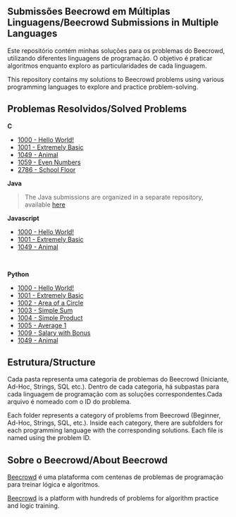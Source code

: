 ## Submissões Beecrowd em Múltiplas Linguagens/Beecrowd Submissions in Multiple Languages

Este repositório contém minhas soluções para os problemas do Beecrowd, utilizando diferentes linguagens de programação. O objetivo é praticar algoritmos enquanto exploro as particularidades de cada linguagem.

This repository contains my solutions to Beecrowd problems using various programming languages to explore and practice problem-solving.

## Problemas Resolvidos/Solved Problems

**C**

-   [1000 - Hello World!](iniciante-beginner/c/1000.c)
-   [1001 - Extremely Basic](iniciante-beginner/c/1001.c)
-   [1049 - Animal](iniciante-beginner/c/1049.c)
-   [1059 - Even Numbers](iniciante-beginner/c/1059.c)
-   [2786 - School Floor](iniciante-beginner/c/2786.c)

**Java**

> The Java submissions are organized in a separate repository, available [here](https://github.com/daCruzZzLeticia/beecrowd-java)

**Javascript**

-   [1000 - Hello World!](iniciante-beginner/javascript/1000.js)
-   [1001 - Extremely Basic](iniciante-beginner/javascript/1001.js)
-   [1049 - Animal](iniciante-beginner/javascript/1049.js)

</br>

**Python**

-   [1000 - Hello World!](iniciante-beginner/python/1000.py)
-   [1001 - Extremely Basic](iniciante-beginner/python/1001.py)
-   [1002 - Area of a Circle](iniciante-beginner/python/1002.py)
-   [1003 - Simple Sum](iniciante-beginner/python/1003.py)
-   [1004 - Simple Product](iniciante-beginner/python/1004.py)
-   [1005 - Average 1](iniciante-beginner/python/1005.py)
-   [1009 - Salary with Bonus](iniciante-beginner/python/1009.py)
-   [1049 - Animal](iniciante-beginner/python/1049.py)

## Estrutura/Structure

Cada pasta representa uma categoria de problemas do Beecrowd (Iniciante, Ad-Hoc, Strings, SQL etc.).
Dentro de cada categoria, há subpastas para cada linguagem de programação com as soluções correspondentes.Cada arquivo é nomeado com o ID do problema.

Each folder represents a category of problems from Beecrowd (Beginner, Ad-Hoc, Strings, SQL, etc.).
Inside each category, there are subfolders for each programming language with the corresponding solutions.
Each file is named using the problem ID.

## Sobre o Beecrowd/About Beecrowd

[Beecrowd](https://www.beecrowd.com.br) é uma plataforma com centenas de problemas de programação para treinar lógica e algoritmos.

[Beecrowd](https://www.beecrowd.com.br) is a platform with hundreds of problems for algorithm practice and logic training.
